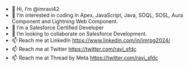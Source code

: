 - 👋 Hi, I’m @imravi42
- 👀 I’m interested in coding in Apex, JavaScript, Java, SOQL, SOSL, Aura Component and Lightning Web Component.
- 🌱 I’m a Salesforce Certified Developer
- 💞️ I’m looking to collaborate on Salesforce Development.
- 📫 Reach me at LinkedIn https://www.linkedin.com/in/imrpg2024/
- 📫 Reach me at Twitter https://twitter.com/ravi_sfdc
- 📫 Reach me at Thread by Meta https://twitter.com/ravi_sfdc

<!---
imravi42/imravi42 is a ✨ special ✨ repository because its `README.md` (this file) appears on your GitHub profile.
You can click the Preview link to take a look at your changes.
--->
